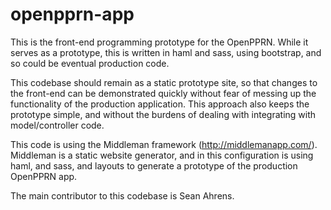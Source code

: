 openpprn-app
============

This is the front-end programming prototype for the OpenPPRN.
While it serves as a prototype, this is written in haml and sass, using bootstrap, and so could be eventual production code.

This codebase should remain as a static prototype site, so that changes to the front-end can be demonstrated quickly without fear of messing up the functionality of the production application. This approach also keeps the prototype simple, and without the burdens of dealing with integrating with model/controller code.

This code is using the Middleman framework (http://middlemanapp.com/). Middleman is a static website generator, and in this configuration is using haml, and sass, and layouts to generate a prototype of the production OpenPPRN app.

The main contributor to this codebase is Sean Ahrens.
